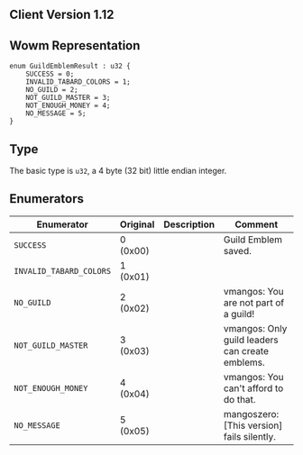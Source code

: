 ## Client Version 1.12

## Wowm Representation
```rust,ignore
enum GuildEmblemResult : u32 {
    SUCCESS = 0;    
    INVALID_TABARD_COLORS = 1;    
    NO_GUILD = 2;    
    NOT_GUILD_MASTER = 3;    
    NOT_ENOUGH_MONEY = 4;    
    NO_MESSAGE = 5;    
}

```
## Type
The basic type is `u32`, a 4 byte (32 bit) little endian integer.
## Enumerators
| Enumerator | Original  | Description | Comment |
| --------- | -------- | ----------- | ------- |
| `SUCCESS` | 0 (0x00) |  | Guild Emblem saved. |
| `INVALID_TABARD_COLORS` | 1 (0x01) |  |  |
| `NO_GUILD` | 2 (0x02) |  | vmangos: You are not part of a guild! |
| `NOT_GUILD_MASTER` | 3 (0x03) |  | vmangos: Only guild leaders can create emblems. |
| `NOT_ENOUGH_MONEY` | 4 (0x04) |  | vmangos: You can't afford to do that. |
| `NO_MESSAGE` | 5 (0x05) |  | mangoszero: [This version] fails silently. |

